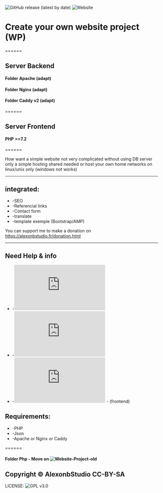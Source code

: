 ![GitHub release (latest by date)](https://img.shields.io/github/v/release/alexonbstudio/website-project)
![Website](https://img.shields.io/website?style=for-the-badge&url=https%3A%2F%2Falexonbstudio.fr)

# Create your own website project (WP)

======

## Server Backend 
#### Folder Apache (adapt)
#### Folder Nginx (adapt)
#### Folder Caddy v2 (adapt)

======

## Server Frontend
#### PHP >=7.2



======

How want a simple website not very complicated without using DB server only a simple hosting shared needed or host your own home networks on linux/unix only (windows not works)

------

## integrated: 

+ -SEO 
+ -Referencial links 
+ -Contact form 
+ -translate 
+ -template exemple (Bootstrap/AMP)


You can support me to make a donation on https://alexonbstudio.fr/donation.html


------
## Need Help & info 

+ -![list-directory](https://github.com/alexonbstudio/website-project/blob/master/list-directory.md)
+ -![SEO](https://github.com/alexonbstudio/website-project/blob/master/need-help.md)
+ -![Debug Json with PHP](https://github.com/alexonbstudio/website-project/blob/master/debug.php) - (frontend)

## Requirements:

+ -PHP
+ -Json
+ -Apache or Nginx or Caddy

======

#### Folder Php - Move on ![Website-Project-old](https://github.com/alexonbstudio/website-project-old)

Copyright &copy; AlexonbStudio CC-BY-SA
------
LICENSE: ![GPL v3.0](https://github.com/alexonbstudio/website-project/blob/master/LICENSE)
